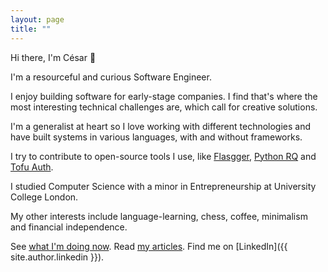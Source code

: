 ```yaml
---
layout: page
title: ""
---
```


Hi there, I'm César 👋

I'm a resourceful and curious Software Engineer.

I enjoy building software for early-stage companies. I find that's where the
most interesting technical challenges are, which call for creative solutions.

I'm a generalist at heart so I love working with different technologies and
have built systems in various languages, with and without frameworks.

I try to contribute to open-source tools I use, like
[Flasgger](https://github.com/flasgger/flasgger/pull/340),
[Python RQ](https://github.com/rq/rq/pull/1514) and
[Tofu Auth](https://github.com/calleluks/Tofu/pull/44).

I studied Computer Science with a minor in Entrepreneurship at University
College London.

My other interests include language-learning, chess, coffee, minimalism and
financial independence.

See [what I'm doing now](/now). Read [my articles](/blog). Find me on
[LinkedIn]({{ site.author.linkedin }}).
